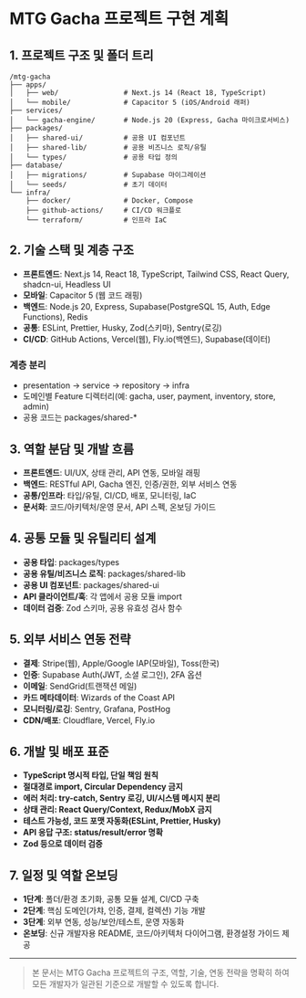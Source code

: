 # MTG Gacha 프로젝트 구현 계획

## 1. 프로젝트 구조 및 폴더 트리
```
/mtg-gacha
├── apps/
│   ├── web/                # Next.js 14 (React 18, TypeScript)
│   └── mobile/             # Capacitor 5 (iOS/Android 래퍼)
├── services/
│   └── gacha-engine/       # Node.js 20 (Express, Gacha 마이크로서비스)
├── packages/
│   ├── shared-ui/          # 공용 UI 컴포넌트
│   ├── shared-lib/         # 공용 비즈니스 로직/유틸
│   └── types/              # 공용 타입 정의
├── database/
│   ├── migrations/         # Supabase 마이그레이션
│   └── seeds/              # 초기 데이터
└── infra/
    ├── docker/             # Docker, Compose
    ├── github-actions/     # CI/CD 워크플로
    └── terraform/          # 인프라 IaC
```

## 2. 기술 스택 및 계층 구조
- **프론트엔드**: Next.js 14, React 18, TypeScript, Tailwind CSS, React Query, shadcn-ui, Headless UI
- **모바일**: Capacitor 5 (웹 코드 래핑)
- **백엔드**: Node.js 20, Express, Supabase(PostgreSQL 15, Auth, Edge Functions), Redis
- **공통**: ESLint, Prettier, Husky, Zod(스키마), Sentry(로깅)
- **CI/CD**: GitHub Actions, Vercel(웹), Fly.io(백엔드), Supabase(데이터)

### 계층 분리
- presentation → service → repository → infra
- 도메인별 Feature 디렉터리(예: gacha, user, payment, inventory, store, admin)
- 공용 코드는 packages/shared-*

## 3. 역할 분담 및 개발 흐름
- **프론트엔드**: UI/UX, 상태 관리, API 연동, 모바일 래핑
- **백엔드**: RESTful API, Gacha 엔진, 인증/권한, 외부 서비스 연동
- **공통/인프라**: 타입/유틸, CI/CD, 배포, 모니터링, IaC
- **문서화**: 코드/아키텍처/운영 문서, API 스펙, 온보딩 가이드

## 4. 공통 모듈 및 유틸리티 설계
- **공용 타입**: packages/types
- **공용 유틸/비즈니스 로직**: packages/shared-lib
- **공용 UI 컴포넌트**: packages/shared-ui
- **API 클라이언트/훅**: 각 앱에서 공용 모듈 import
- **데이터 검증**: Zod 스키마, 공용 유효성 검사 함수

## 5. 외부 서비스 연동 전략
- **결제**: Stripe(웹), Apple/Google IAP(모바일), Toss(한국)
- **인증**: Supabase Auth(JWT, 소셜 로그인), 2FA 옵션
- **이메일**: SendGrid(트랜잭션 메일)
- **카드 메타데이터**: Wizards of the Coast API
- **모니터링/로깅**: Sentry, Grafana, PostHog
- **CDN/배포**: Cloudflare, Vercel, Fly.io

## 6. 개발 및 배포 표준
- **TypeScript 명시적 타입, 단일 책임 원칙**
- **절대경로 import, Circular Dependency 금지**
- **에러 처리: try-catch, Sentry 로깅, UI/시스템 메시지 분리**
- **상태 관리: React Query/Context, Redux/MobX 금지**
- **테스트 가능성, 코드 포맷 자동화(ESLint, Prettier, Husky)**
- **API 응답 구조: status/result/error 명확**
- **Zod 등으로 데이터 검증**

## 7. 일정 및 역할 온보딩
- **1단계**: 폴더/환경 초기화, 공통 모듈 설계, CI/CD 구축
- **2단계**: 핵심 도메인(가챠, 인증, 결제, 컬렉션) 기능 개발
- **3단계**: 외부 연동, 성능/보안/테스트, 운영 자동화
- **온보딩**: 신규 개발자용 README, 코드/아키텍처 다이어그램, 환경설정 가이드 제공

---

> 본 문서는 MTG Gacha 프로젝트의 구조, 역할, 기술, 연동 전략을 명확히 하여 모든 개발자가 일관된 기준으로 개발할 수 있도록 합니다. 